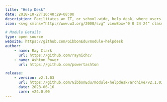 ```yaml
---
title: "Help Desk"
date: 2018-10-27T16:40:29+08:00
description: Facilitates an IT, or school-wide, help desk, where users can report and track issues, whilst designated members of the community help them.
icon: <svg xmlns="http://www.w3.org/2000/svg" viewBox="0 0 24 24" class="w-8 icon-chat-group"><path class="fill-current" d="M20.3 12.04l1.01 3a1 1 0 0 1-1.26 1.27l-3.01-1a7 7 0 1 1 3.27-3.27zM11 10a1 1 0 1 0 0-2 1 1 0 0 0 0 2zm3 0a1 1 0 1 0 0-2 1 1 0 0 0 0 2zm3 0a1 1 0 1 0 0-2 1 1 0 0 0 0 2z"></path><path class="fill-primary" d="M15.88 17.8a7 7 0 0 1-8.92 2.5l-3 1.01a1 1 0 0 1-1.27-1.26l1-3.01A6.97 6.97 0 0 1 5 9.1a9 9 0 0 0 10.88 8.7z"></path></svg>

# Module Details
type: open source
website: https://github.com/GibbonEdu/module-helpdesk
author:
    - name: Ray Clark
      url: https://github.com/raynichc/
    - name: Ashton Power
      url: https://github.com/powertashton

release:
    - version: v2.1.03
      url: https://github.com/GibbonEdu/module-helpdesk/archive/v2.1.03.zip
      date: 2023-06-16
      core: v24.0.00
---
```

